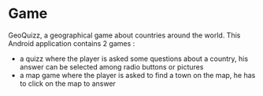 # Game
GeoQuizz, a geographical game about countries around the world.
This Android application contains 2 games :
* a quizz where the player is asked some questions about a country, his answer can be selected among radio buttons or pictures
* a map game where the player is asked to find a town on the map, he has to click on the map to answer
